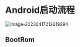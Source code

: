 # Android启动流程

![image-20230417212619294](https://pic-1304959529.cos.ap-guangzhou.myqcloud.com/DB/image-20230417212619294.png)

## BootRom


